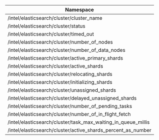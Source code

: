 Namespace |
------------ |
/intel/elasticsearch/cluster/cluster_name|
/intel/elasticsearch/cluster/status|
/intel/elasticsearch/cluster/timed_out|
/intel/elasticsearch/cluster/number_of_nodes|
/intel/elasticsearch/cluster/number_of_data_nodes|
/intel/elasticsearch/cluster/active_primary_shards|
/intel/elasticsearch/cluster/active_shards|
/intel/elasticsearch/cluster/relocating_shards|
/intel/elasticsearch/cluster/initializing_shards|
/intel/elasticsearch/cluster/unassigned_shards|
/intel/elasticsearch/cluster/delayed_unassigned_shards|
/intel/elasticsearch/cluster/number_of_pending_tasks|
/intel/elasticsearch/cluster/number_of_in_flight_fetch|
/intel/elasticsearch/cluster/task_max_waiting_in_queue_millis|
/intel/elasticsearch/cluster/active_shards_percent_as_number|